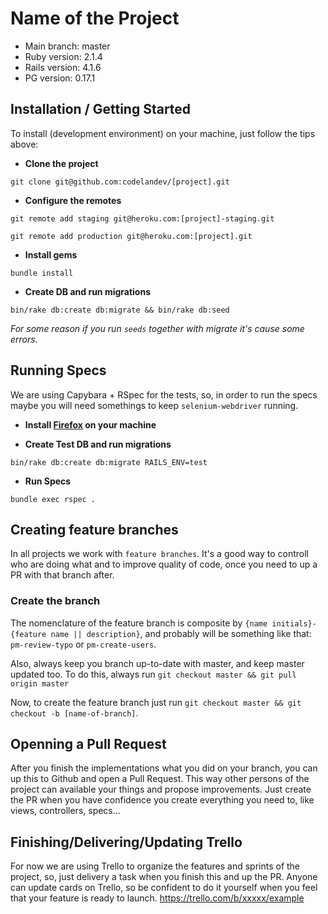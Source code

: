 # Name of the Project

* Main branch: master
* Ruby version: 2.1.4
* Rails version: 4.1.6
* PG version: 0.17.1

## Installation / Getting Started

To install (development environment) on your machine, just follow the tips above:

* **Clone the project**

```git clone git@github.com:codelandev/[project].git```

* **Configure the remotes**

```git remote add staging git@heroku.com:[project]-staging.git```

```git remote add production git@heroku.com:[project].git```

* **Install gems**

```bundle install```

* **Create DB and run migrations**

```bin/rake db:create db:migrate && bin/rake db:seed```

*For some reason if you run `seeds` together with migrate it's cause some errors.*

## Running Specs

We are using Capybara + RSpec for the tests, so, in order to run the specs maybe you will need somethings to keep `selenium-webdriver` running.

* **Install [Firefox](https://download.mozilla.org/?product=firefox-32.0-SSL&os=osx&lang=pt-BR) on your machine**

* **Create Test DB and run migrations**

```bin/rake db:create db:migrate RAILS_ENV=test```

* **Run Specs**

```bundle exec rspec .```

## Creating feature branches

In all projects we work with `feature branches`. It's a good way to controll who are doing what and to improve quality of code, once you need to up a PR with that branch after.

### Create the branch

The nomenclature of the feature branch is composite by `{name initials}-{feature name || description}`, and probably will be something like that: `pm-review-typo` or `pm-create-users`.

Also, always keep you branch up-to-date with master, and keep master updated too. To do this, always run `git checkout master && git pull origin master`

Now, to create the feature branch just run `git checkout master && git checkout -b
[name-of-branch]`.

## Openning a Pull Request

After you finish the implementations what you did on your branch, you can up this to Github and open a Pull Request. This way other persons of the project can available your things and propose improvements. Just create the PR when you have confidence you create everything you need to, like views, controllers, specs... 

## Finishing/Delivering/Updating Trello

For now we are using Trello to organize the features and sprints of the project, so, just delivery a task when you finish this and up the PR. Anyone can update cards on Trello, so be confident to do it yourself when you feel that your feature is ready to launch.
https://trello.com/b/xxxxx/example
